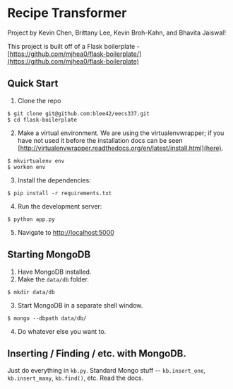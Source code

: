 # Recipe Transformer

Project by Kevin Chen, Brittany Lee, Kevin Broh-Kahn, and Bhavita Jaiswal!

This project is built off of a Flask boilerplate - [https://github.com/mjhea0/flask-boilerplate/](https://github.com/mjhea0/flask-boilerplate)

## Quick Start
1. Clone the repo
  ```
  $ git clone git@github.com:blee42/eecs337.git
  $ cd flask-boilerplate
  ```

2. Make a virtual environment.  We are using the virtualenvwrapper; if you have not used it before the installation docs can be seen [http://virtualenvwrapper.readthedocs.org/en/latest/install.html](here).
  ```
  $ mkvirtualenv env
  $ workon env
  ```

3. Install the dependencies:
  ```
  $ pip install -r requirements.txt
  ```

4. Run the development server:
  ```
  $ python app.py
  ```

5. Navigate to [http://localhost:5000](http://localhost:5000)

## Starting MongoDB
1. Have MongoDB installed.
2. Make the `data/db` folder.
  ```
  $ mkdir data/db
  ```

3. Start MongoDB in a separate shell window.
  ```
  $ mongo --dbpath data/db/
  ```

4. Do whatever else you want to.

## Inserting / Finding / etc. with MongoDB.
Just do everything in `kb.py`. Standard Mongo stuff -- `kb.insert_one`, `kb.insert_many`, `kb.find()`, etc. Read the docs.

